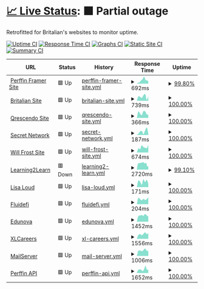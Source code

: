 # [📈 Live Status](https://frostist.github.io/WebsiteWatcher/): <!--live status--> **🟧 Partial outage**

Retrofitted for Britalian's websites to monitor uptime.

[![Uptime CI](https://github.com/Frostist/britalianuptime/workflows/Uptime%20CI/badge.svg)](https://github.com/Frostist/britalianuptime/actions?query=workflow%3A%22Uptime+CI%22)
[![Response Time CI](https://github.com/Frostist/britalianuptime/workflows/Response%20Time%20CI/badge.svg)](https://github.com/Frostist/britalianuptime/actions?query=workflow%3A%22Response+Time+CI%22)
[![Graphs CI](https://github.com/Frostist/britalianuptime/workflows/Graphs%20CI/badge.svg)](https://github.com/Frostist/britalianuptime/actions?query=workflow%3A%22Graphs+CI%22)
[![Static Site CI](https://github.com/Frostist/britalianuptime/workflows/Static%20Site%20CI/badge.svg)](https://github.com/Frostist/britalianuptime/actions?query=workflow%3A%22Static+Site+CI%22)
[![Summary CI](https://github.com/Frostist/britalianuptime/workflows/Summary%20CI/badge.svg)](https://github.com/Frostist/britalianuptime/actions?query=workflow%3A%22Summary+CI%22)

<!--start: status pages-->
<!-- This summary is generated by Upptime (https://github.com/upptime/upptime) -->
<!-- Do not edit this manually, your changes will be overwritten -->
<!-- prettier-ignore -->
| URL | Status | History | Response Time | Uptime |
| --- | ------ | ------- | ------------- | ------ |
| <img alt="" src="https://icons.duckduckgo.com/ip3/www.perffingroup.com.ico" height="13"> [Perffin Framer Site](https://www.perffingroup.com) | 🟩 Up | [perffin-framer-site.yml](https://github.com/Frostist/WebsiteWatcher/commits/HEAD/history/perffin-framer-site.yml) | <details><summary><img alt="Response time graph" src="./graphs/perffin-framer-site/response-time-week.png" height="20"> 692ms</summary><br><a href="https://Frostist.github.io/WebsiteWatcher/history/perffin-framer-site"><img alt="Response time 676" src="https://img.shields.io/endpoint?url=https%3A%2F%2Fraw.githubusercontent.com%2FFrostist%2FWebsiteWatcher%2FHEAD%2Fapi%2Fperffin-framer-site%2Fresponse-time.json"></a><br><a href="https://Frostist.github.io/WebsiteWatcher/history/perffin-framer-site"><img alt="24-hour response time 544" src="https://img.shields.io/endpoint?url=https%3A%2F%2Fraw.githubusercontent.com%2FFrostist%2FWebsiteWatcher%2FHEAD%2Fapi%2Fperffin-framer-site%2Fresponse-time-day.json"></a><br><a href="https://Frostist.github.io/WebsiteWatcher/history/perffin-framer-site"><img alt="7-day response time 692" src="https://img.shields.io/endpoint?url=https%3A%2F%2Fraw.githubusercontent.com%2FFrostist%2FWebsiteWatcher%2FHEAD%2Fapi%2Fperffin-framer-site%2Fresponse-time-week.json"></a><br><a href="https://Frostist.github.io/WebsiteWatcher/history/perffin-framer-site"><img alt="30-day response time 761" src="https://img.shields.io/endpoint?url=https%3A%2F%2Fraw.githubusercontent.com%2FFrostist%2FWebsiteWatcher%2FHEAD%2Fapi%2Fperffin-framer-site%2Fresponse-time-month.json"></a><br><a href="https://Frostist.github.io/WebsiteWatcher/history/perffin-framer-site"><img alt="1-year response time 676" src="https://img.shields.io/endpoint?url=https%3A%2F%2Fraw.githubusercontent.com%2FFrostist%2FWebsiteWatcher%2FHEAD%2Fapi%2Fperffin-framer-site%2Fresponse-time-year.json"></a></details> | <details><summary><a href="https://Frostist.github.io/WebsiteWatcher/history/perffin-framer-site">99.80%</a></summary><a href="https://Frostist.github.io/WebsiteWatcher/history/perffin-framer-site"><img alt="All-time uptime 99.94%" src="https://img.shields.io/endpoint?url=https%3A%2F%2Fraw.githubusercontent.com%2FFrostist%2FWebsiteWatcher%2FHEAD%2Fapi%2Fperffin-framer-site%2Fuptime.json"></a><br><a href="https://Frostist.github.io/WebsiteWatcher/history/perffin-framer-site"><img alt="24-hour uptime 100.00%" src="https://img.shields.io/endpoint?url=https%3A%2F%2Fraw.githubusercontent.com%2FFrostist%2FWebsiteWatcher%2FHEAD%2Fapi%2Fperffin-framer-site%2Fuptime-day.json"></a><br><a href="https://Frostist.github.io/WebsiteWatcher/history/perffin-framer-site"><img alt="7-day uptime 99.80%" src="https://img.shields.io/endpoint?url=https%3A%2F%2Fraw.githubusercontent.com%2FFrostist%2FWebsiteWatcher%2FHEAD%2Fapi%2Fperffin-framer-site%2Fuptime-week.json"></a><br><a href="https://Frostist.github.io/WebsiteWatcher/history/perffin-framer-site"><img alt="30-day uptime 99.95%" src="https://img.shields.io/endpoint?url=https%3A%2F%2Fraw.githubusercontent.com%2FFrostist%2FWebsiteWatcher%2FHEAD%2Fapi%2Fperffin-framer-site%2Fuptime-month.json"></a><br><a href="https://Frostist.github.io/WebsiteWatcher/history/perffin-framer-site"><img alt="1-year uptime 99.94%" src="https://img.shields.io/endpoint?url=https%3A%2F%2Fraw.githubusercontent.com%2FFrostist%2FWebsiteWatcher%2FHEAD%2Fapi%2Fperffin-framer-site%2Fuptime-year.json"></a></details>
| <img alt="" src="https://icons.duckduckgo.com/ip3/britalian.co.za.ico" height="13"> [Britalian Site](https://britalian.co.za) | 🟩 Up | [britalian-site.yml](https://github.com/Frostist/WebsiteWatcher/commits/HEAD/history/britalian-site.yml) | <details><summary><img alt="Response time graph" src="./graphs/britalian-site/response-time-week.png" height="20"> 739ms</summary><br><a href="https://Frostist.github.io/WebsiteWatcher/history/britalian-site"><img alt="Response time 838" src="https://img.shields.io/endpoint?url=https%3A%2F%2Fraw.githubusercontent.com%2FFrostist%2FWebsiteWatcher%2FHEAD%2Fapi%2Fbritalian-site%2Fresponse-time.json"></a><br><a href="https://Frostist.github.io/WebsiteWatcher/history/britalian-site"><img alt="24-hour response time 763" src="https://img.shields.io/endpoint?url=https%3A%2F%2Fraw.githubusercontent.com%2FFrostist%2FWebsiteWatcher%2FHEAD%2Fapi%2Fbritalian-site%2Fresponse-time-day.json"></a><br><a href="https://Frostist.github.io/WebsiteWatcher/history/britalian-site"><img alt="7-day response time 739" src="https://img.shields.io/endpoint?url=https%3A%2F%2Fraw.githubusercontent.com%2FFrostist%2FWebsiteWatcher%2FHEAD%2Fapi%2Fbritalian-site%2Fresponse-time-week.json"></a><br><a href="https://Frostist.github.io/WebsiteWatcher/history/britalian-site"><img alt="30-day response time 630" src="https://img.shields.io/endpoint?url=https%3A%2F%2Fraw.githubusercontent.com%2FFrostist%2FWebsiteWatcher%2FHEAD%2Fapi%2Fbritalian-site%2Fresponse-time-month.json"></a><br><a href="https://Frostist.github.io/WebsiteWatcher/history/britalian-site"><img alt="1-year response time 838" src="https://img.shields.io/endpoint?url=https%3A%2F%2Fraw.githubusercontent.com%2FFrostist%2FWebsiteWatcher%2FHEAD%2Fapi%2Fbritalian-site%2Fresponse-time-year.json"></a></details> | <details><summary><a href="https://Frostist.github.io/WebsiteWatcher/history/britalian-site">100.00%</a></summary><a href="https://Frostist.github.io/WebsiteWatcher/history/britalian-site"><img alt="All-time uptime 99.98%" src="https://img.shields.io/endpoint?url=https%3A%2F%2Fraw.githubusercontent.com%2FFrostist%2FWebsiteWatcher%2FHEAD%2Fapi%2Fbritalian-site%2Fuptime.json"></a><br><a href="https://Frostist.github.io/WebsiteWatcher/history/britalian-site"><img alt="24-hour uptime 100.00%" src="https://img.shields.io/endpoint?url=https%3A%2F%2Fraw.githubusercontent.com%2FFrostist%2FWebsiteWatcher%2FHEAD%2Fapi%2Fbritalian-site%2Fuptime-day.json"></a><br><a href="https://Frostist.github.io/WebsiteWatcher/history/britalian-site"><img alt="7-day uptime 100.00%" src="https://img.shields.io/endpoint?url=https%3A%2F%2Fraw.githubusercontent.com%2FFrostist%2FWebsiteWatcher%2FHEAD%2Fapi%2Fbritalian-site%2Fuptime-week.json"></a><br><a href="https://Frostist.github.io/WebsiteWatcher/history/britalian-site"><img alt="30-day uptime 100.00%" src="https://img.shields.io/endpoint?url=https%3A%2F%2Fraw.githubusercontent.com%2FFrostist%2FWebsiteWatcher%2FHEAD%2Fapi%2Fbritalian-site%2Fuptime-month.json"></a><br><a href="https://Frostist.github.io/WebsiteWatcher/history/britalian-site"><img alt="1-year uptime 99.98%" src="https://img.shields.io/endpoint?url=https%3A%2F%2Fraw.githubusercontent.com%2FFrostist%2FWebsiteWatcher%2FHEAD%2Fapi%2Fbritalian-site%2Fuptime-year.json"></a></details>
| <img alt="" src="https://icons.duckduckgo.com/ip3/qrescendo.co.ico" height="13"> [Qrescendo Site](https://qrescendo.co) | 🟩 Up | [qrescendo-site.yml](https://github.com/Frostist/WebsiteWatcher/commits/HEAD/history/qrescendo-site.yml) | <details><summary><img alt="Response time graph" src="./graphs/qrescendo-site/response-time-week.png" height="20"> 366ms</summary><br><a href="https://Frostist.github.io/WebsiteWatcher/history/qrescendo-site"><img alt="Response time 1394" src="https://img.shields.io/endpoint?url=https%3A%2F%2Fraw.githubusercontent.com%2FFrostist%2FWebsiteWatcher%2FHEAD%2Fapi%2Fqrescendo-site%2Fresponse-time.json"></a><br><a href="https://Frostist.github.io/WebsiteWatcher/history/qrescendo-site"><img alt="24-hour response time 228" src="https://img.shields.io/endpoint?url=https%3A%2F%2Fraw.githubusercontent.com%2FFrostist%2FWebsiteWatcher%2FHEAD%2Fapi%2Fqrescendo-site%2Fresponse-time-day.json"></a><br><a href="https://Frostist.github.io/WebsiteWatcher/history/qrescendo-site"><img alt="7-day response time 366" src="https://img.shields.io/endpoint?url=https%3A%2F%2Fraw.githubusercontent.com%2FFrostist%2FWebsiteWatcher%2FHEAD%2Fapi%2Fqrescendo-site%2Fresponse-time-week.json"></a><br><a href="https://Frostist.github.io/WebsiteWatcher/history/qrescendo-site"><img alt="30-day response time 413" src="https://img.shields.io/endpoint?url=https%3A%2F%2Fraw.githubusercontent.com%2FFrostist%2FWebsiteWatcher%2FHEAD%2Fapi%2Fqrescendo-site%2Fresponse-time-month.json"></a><br><a href="https://Frostist.github.io/WebsiteWatcher/history/qrescendo-site"><img alt="1-year response time 1394" src="https://img.shields.io/endpoint?url=https%3A%2F%2Fraw.githubusercontent.com%2FFrostist%2FWebsiteWatcher%2FHEAD%2Fapi%2Fqrescendo-site%2Fresponse-time-year.json"></a></details> | <details><summary><a href="https://Frostist.github.io/WebsiteWatcher/history/qrescendo-site">100.00%</a></summary><a href="https://Frostist.github.io/WebsiteWatcher/history/qrescendo-site"><img alt="All-time uptime 100.00%" src="https://img.shields.io/endpoint?url=https%3A%2F%2Fraw.githubusercontent.com%2FFrostist%2FWebsiteWatcher%2FHEAD%2Fapi%2Fqrescendo-site%2Fuptime.json"></a><br><a href="https://Frostist.github.io/WebsiteWatcher/history/qrescendo-site"><img alt="24-hour uptime 100.00%" src="https://img.shields.io/endpoint?url=https%3A%2F%2Fraw.githubusercontent.com%2FFrostist%2FWebsiteWatcher%2FHEAD%2Fapi%2Fqrescendo-site%2Fuptime-day.json"></a><br><a href="https://Frostist.github.io/WebsiteWatcher/history/qrescendo-site"><img alt="7-day uptime 100.00%" src="https://img.shields.io/endpoint?url=https%3A%2F%2Fraw.githubusercontent.com%2FFrostist%2FWebsiteWatcher%2FHEAD%2Fapi%2Fqrescendo-site%2Fuptime-week.json"></a><br><a href="https://Frostist.github.io/WebsiteWatcher/history/qrescendo-site"><img alt="30-day uptime 100.00%" src="https://img.shields.io/endpoint?url=https%3A%2F%2Fraw.githubusercontent.com%2FFrostist%2FWebsiteWatcher%2FHEAD%2Fapi%2Fqrescendo-site%2Fuptime-month.json"></a><br><a href="https://Frostist.github.io/WebsiteWatcher/history/qrescendo-site"><img alt="1-year uptime 100.00%" src="https://img.shields.io/endpoint?url=https%3A%2F%2Fraw.githubusercontent.com%2FFrostist%2FWebsiteWatcher%2FHEAD%2Fapi%2Fqrescendo-site%2Fuptime-year.json"></a></details>
| <img alt="" src="https://icons.duckduckgo.com/ip3/scrt.network.ico" height="13"> [Secret Network](https://scrt.network) | 🟩 Up | [secret-network.yml](https://github.com/Frostist/WebsiteWatcher/commits/HEAD/history/secret-network.yml) | <details><summary><img alt="Response time graph" src="./graphs/secret-network/response-time-week.png" height="20"> 187ms</summary><br><a href="https://Frostist.github.io/WebsiteWatcher/history/secret-network"><img alt="Response time 319" src="https://img.shields.io/endpoint?url=https%3A%2F%2Fraw.githubusercontent.com%2FFrostist%2FWebsiteWatcher%2FHEAD%2Fapi%2Fsecret-network%2Fresponse-time.json"></a><br><a href="https://Frostist.github.io/WebsiteWatcher/history/secret-network"><img alt="24-hour response time 62" src="https://img.shields.io/endpoint?url=https%3A%2F%2Fraw.githubusercontent.com%2FFrostist%2FWebsiteWatcher%2FHEAD%2Fapi%2Fsecret-network%2Fresponse-time-day.json"></a><br><a href="https://Frostist.github.io/WebsiteWatcher/history/secret-network"><img alt="7-day response time 187" src="https://img.shields.io/endpoint?url=https%3A%2F%2Fraw.githubusercontent.com%2FFrostist%2FWebsiteWatcher%2FHEAD%2Fapi%2Fsecret-network%2Fresponse-time-week.json"></a><br><a href="https://Frostist.github.io/WebsiteWatcher/history/secret-network"><img alt="30-day response time 172" src="https://img.shields.io/endpoint?url=https%3A%2F%2Fraw.githubusercontent.com%2FFrostist%2FWebsiteWatcher%2FHEAD%2Fapi%2Fsecret-network%2Fresponse-time-month.json"></a><br><a href="https://Frostist.github.io/WebsiteWatcher/history/secret-network"><img alt="1-year response time 319" src="https://img.shields.io/endpoint?url=https%3A%2F%2Fraw.githubusercontent.com%2FFrostist%2FWebsiteWatcher%2FHEAD%2Fapi%2Fsecret-network%2Fresponse-time-year.json"></a></details> | <details><summary><a href="https://Frostist.github.io/WebsiteWatcher/history/secret-network">100.00%</a></summary><a href="https://Frostist.github.io/WebsiteWatcher/history/secret-network"><img alt="All-time uptime 99.97%" src="https://img.shields.io/endpoint?url=https%3A%2F%2Fraw.githubusercontent.com%2FFrostist%2FWebsiteWatcher%2FHEAD%2Fapi%2Fsecret-network%2Fuptime.json"></a><br><a href="https://Frostist.github.io/WebsiteWatcher/history/secret-network"><img alt="24-hour uptime 100.00%" src="https://img.shields.io/endpoint?url=https%3A%2F%2Fraw.githubusercontent.com%2FFrostist%2FWebsiteWatcher%2FHEAD%2Fapi%2Fsecret-network%2Fuptime-day.json"></a><br><a href="https://Frostist.github.io/WebsiteWatcher/history/secret-network"><img alt="7-day uptime 100.00%" src="https://img.shields.io/endpoint?url=https%3A%2F%2Fraw.githubusercontent.com%2FFrostist%2FWebsiteWatcher%2FHEAD%2Fapi%2Fsecret-network%2Fuptime-week.json"></a><br><a href="https://Frostist.github.io/WebsiteWatcher/history/secret-network"><img alt="30-day uptime 100.00%" src="https://img.shields.io/endpoint?url=https%3A%2F%2Fraw.githubusercontent.com%2FFrostist%2FWebsiteWatcher%2FHEAD%2Fapi%2Fsecret-network%2Fuptime-month.json"></a><br><a href="https://Frostist.github.io/WebsiteWatcher/history/secret-network"><img alt="1-year uptime 99.97%" src="https://img.shields.io/endpoint?url=https%3A%2F%2Fraw.githubusercontent.com%2FFrostist%2FWebsiteWatcher%2FHEAD%2Fapi%2Fsecret-network%2Fuptime-year.json"></a></details>
| <img alt="" src="https://icons.duckduckgo.com/ip3/willfrost.co.za.ico" height="13"> [Will Frost Site](https://willfrost.co.za) | 🟩 Up | [will-frost-site.yml](https://github.com/Frostist/WebsiteWatcher/commits/HEAD/history/will-frost-site.yml) | <details><summary><img alt="Response time graph" src="./graphs/will-frost-site/response-time-week.png" height="20"> 674ms</summary><br><a href="https://Frostist.github.io/WebsiteWatcher/history/will-frost-site"><img alt="Response time 554" src="https://img.shields.io/endpoint?url=https%3A%2F%2Fraw.githubusercontent.com%2FFrostist%2FWebsiteWatcher%2FHEAD%2Fapi%2Fwill-frost-site%2Fresponse-time.json"></a><br><a href="https://Frostist.github.io/WebsiteWatcher/history/will-frost-site"><img alt="24-hour response time 952" src="https://img.shields.io/endpoint?url=https%3A%2F%2Fraw.githubusercontent.com%2FFrostist%2FWebsiteWatcher%2FHEAD%2Fapi%2Fwill-frost-site%2Fresponse-time-day.json"></a><br><a href="https://Frostist.github.io/WebsiteWatcher/history/will-frost-site"><img alt="7-day response time 674" src="https://img.shields.io/endpoint?url=https%3A%2F%2Fraw.githubusercontent.com%2FFrostist%2FWebsiteWatcher%2FHEAD%2Fapi%2Fwill-frost-site%2Fresponse-time-week.json"></a><br><a href="https://Frostist.github.io/WebsiteWatcher/history/will-frost-site"><img alt="30-day response time 614" src="https://img.shields.io/endpoint?url=https%3A%2F%2Fraw.githubusercontent.com%2FFrostist%2FWebsiteWatcher%2FHEAD%2Fapi%2Fwill-frost-site%2Fresponse-time-month.json"></a><br><a href="https://Frostist.github.io/WebsiteWatcher/history/will-frost-site"><img alt="1-year response time 554" src="https://img.shields.io/endpoint?url=https%3A%2F%2Fraw.githubusercontent.com%2FFrostist%2FWebsiteWatcher%2FHEAD%2Fapi%2Fwill-frost-site%2Fresponse-time-year.json"></a></details> | <details><summary><a href="https://Frostist.github.io/WebsiteWatcher/history/will-frost-site">100.00%</a></summary><a href="https://Frostist.github.io/WebsiteWatcher/history/will-frost-site"><img alt="All-time uptime 100.00%" src="https://img.shields.io/endpoint?url=https%3A%2F%2Fraw.githubusercontent.com%2FFrostist%2FWebsiteWatcher%2FHEAD%2Fapi%2Fwill-frost-site%2Fuptime.json"></a><br><a href="https://Frostist.github.io/WebsiteWatcher/history/will-frost-site"><img alt="24-hour uptime 100.00%" src="https://img.shields.io/endpoint?url=https%3A%2F%2Fraw.githubusercontent.com%2FFrostist%2FWebsiteWatcher%2FHEAD%2Fapi%2Fwill-frost-site%2Fuptime-day.json"></a><br><a href="https://Frostist.github.io/WebsiteWatcher/history/will-frost-site"><img alt="7-day uptime 100.00%" src="https://img.shields.io/endpoint?url=https%3A%2F%2Fraw.githubusercontent.com%2FFrostist%2FWebsiteWatcher%2FHEAD%2Fapi%2Fwill-frost-site%2Fuptime-week.json"></a><br><a href="https://Frostist.github.io/WebsiteWatcher/history/will-frost-site"><img alt="30-day uptime 100.00%" src="https://img.shields.io/endpoint?url=https%3A%2F%2Fraw.githubusercontent.com%2FFrostist%2FWebsiteWatcher%2FHEAD%2Fapi%2Fwill-frost-site%2Fuptime-month.json"></a><br><a href="https://Frostist.github.io/WebsiteWatcher/history/will-frost-site"><img alt="1-year uptime 100.00%" src="https://img.shields.io/endpoint?url=https%3A%2F%2Fraw.githubusercontent.com%2FFrostist%2FWebsiteWatcher%2FHEAD%2Fapi%2Fwill-frost-site%2Fuptime-year.json"></a></details>
| <img alt="" src="https://icons.duckduckgo.com/ip3/learning2learn.africa.ico" height="13"> [Learning2Learn](https://learning2learn.africa) | 🟥 Down | [learning2-learn.yml](https://github.com/Frostist/WebsiteWatcher/commits/HEAD/history/learning2-learn.yml) | <details><summary><img alt="Response time graph" src="./graphs/learning2-learn/response-time-week.png" height="20"> 2720ms</summary><br><a href="https://Frostist.github.io/WebsiteWatcher/history/learning2-learn"><img alt="Response time 1970" src="https://img.shields.io/endpoint?url=https%3A%2F%2Fraw.githubusercontent.com%2FFrostist%2FWebsiteWatcher%2FHEAD%2Fapi%2Flearning2-learn%2Fresponse-time.json"></a><br><a href="https://Frostist.github.io/WebsiteWatcher/history/learning2-learn"><img alt="24-hour response time 1445" src="https://img.shields.io/endpoint?url=https%3A%2F%2Fraw.githubusercontent.com%2FFrostist%2FWebsiteWatcher%2FHEAD%2Fapi%2Flearning2-learn%2Fresponse-time-day.json"></a><br><a href="https://Frostist.github.io/WebsiteWatcher/history/learning2-learn"><img alt="7-day response time 2720" src="https://img.shields.io/endpoint?url=https%3A%2F%2Fraw.githubusercontent.com%2FFrostist%2FWebsiteWatcher%2FHEAD%2Fapi%2Flearning2-learn%2Fresponse-time-week.json"></a><br><a href="https://Frostist.github.io/WebsiteWatcher/history/learning2-learn"><img alt="30-day response time 2450" src="https://img.shields.io/endpoint?url=https%3A%2F%2Fraw.githubusercontent.com%2FFrostist%2FWebsiteWatcher%2FHEAD%2Fapi%2Flearning2-learn%2Fresponse-time-month.json"></a><br><a href="https://Frostist.github.io/WebsiteWatcher/history/learning2-learn"><img alt="1-year response time 1970" src="https://img.shields.io/endpoint?url=https%3A%2F%2Fraw.githubusercontent.com%2FFrostist%2FWebsiteWatcher%2FHEAD%2Fapi%2Flearning2-learn%2Fresponse-time-year.json"></a></details> | <details><summary><a href="https://Frostist.github.io/WebsiteWatcher/history/learning2-learn">99.10%</a></summary><a href="https://Frostist.github.io/WebsiteWatcher/history/learning2-learn"><img alt="All-time uptime 99.83%" src="https://img.shields.io/endpoint?url=https%3A%2F%2Fraw.githubusercontent.com%2FFrostist%2FWebsiteWatcher%2FHEAD%2Fapi%2Flearning2-learn%2Fuptime.json"></a><br><a href="https://Frostist.github.io/WebsiteWatcher/history/learning2-learn"><img alt="24-hour uptime 99.98%" src="https://img.shields.io/endpoint?url=https%3A%2F%2Fraw.githubusercontent.com%2FFrostist%2FWebsiteWatcher%2FHEAD%2Fapi%2Flearning2-learn%2Fuptime-day.json"></a><br><a href="https://Frostist.github.io/WebsiteWatcher/history/learning2-learn"><img alt="7-day uptime 99.10%" src="https://img.shields.io/endpoint?url=https%3A%2F%2Fraw.githubusercontent.com%2FFrostist%2FWebsiteWatcher%2FHEAD%2Fapi%2Flearning2-learn%2Fuptime-week.json"></a><br><a href="https://Frostist.github.io/WebsiteWatcher/history/learning2-learn"><img alt="30-day uptime 99.79%" src="https://img.shields.io/endpoint?url=https%3A%2F%2Fraw.githubusercontent.com%2FFrostist%2FWebsiteWatcher%2FHEAD%2Fapi%2Flearning2-learn%2Fuptime-month.json"></a><br><a href="https://Frostist.github.io/WebsiteWatcher/history/learning2-learn"><img alt="1-year uptime 99.83%" src="https://img.shields.io/endpoint?url=https%3A%2F%2Fraw.githubusercontent.com%2FFrostist%2FWebsiteWatcher%2FHEAD%2Fapi%2Flearning2-learn%2Fuptime-year.json"></a></details>
| <img alt="" src="https://icons.duckduckgo.com/ip3/lisaloud.com.ico" height="13"> [Lisa Loud](https://lisaloud.com) | 🟩 Up | [lisa-loud.yml](https://github.com/Frostist/WebsiteWatcher/commits/HEAD/history/lisa-loud.yml) | <details><summary><img alt="Response time graph" src="./graphs/lisa-loud/response-time-week.png" height="20"> 171ms</summary><br><a href="https://Frostist.github.io/WebsiteWatcher/history/lisa-loud"><img alt="Response time 235" src="https://img.shields.io/endpoint?url=https%3A%2F%2Fraw.githubusercontent.com%2FFrostist%2FWebsiteWatcher%2FHEAD%2Fapi%2Flisa-loud%2Fresponse-time.json"></a><br><a href="https://Frostist.github.io/WebsiteWatcher/history/lisa-loud"><img alt="24-hour response time 98" src="https://img.shields.io/endpoint?url=https%3A%2F%2Fraw.githubusercontent.com%2FFrostist%2FWebsiteWatcher%2FHEAD%2Fapi%2Flisa-loud%2Fresponse-time-day.json"></a><br><a href="https://Frostist.github.io/WebsiteWatcher/history/lisa-loud"><img alt="7-day response time 171" src="https://img.shields.io/endpoint?url=https%3A%2F%2Fraw.githubusercontent.com%2FFrostist%2FWebsiteWatcher%2FHEAD%2Fapi%2Flisa-loud%2Fresponse-time-week.json"></a><br><a href="https://Frostist.github.io/WebsiteWatcher/history/lisa-loud"><img alt="30-day response time 231" src="https://img.shields.io/endpoint?url=https%3A%2F%2Fraw.githubusercontent.com%2FFrostist%2FWebsiteWatcher%2FHEAD%2Fapi%2Flisa-loud%2Fresponse-time-month.json"></a><br><a href="https://Frostist.github.io/WebsiteWatcher/history/lisa-loud"><img alt="1-year response time 235" src="https://img.shields.io/endpoint?url=https%3A%2F%2Fraw.githubusercontent.com%2FFrostist%2FWebsiteWatcher%2FHEAD%2Fapi%2Flisa-loud%2Fresponse-time-year.json"></a></details> | <details><summary><a href="https://Frostist.github.io/WebsiteWatcher/history/lisa-loud">100.00%</a></summary><a href="https://Frostist.github.io/WebsiteWatcher/history/lisa-loud"><img alt="All-time uptime 100.00%" src="https://img.shields.io/endpoint?url=https%3A%2F%2Fraw.githubusercontent.com%2FFrostist%2FWebsiteWatcher%2FHEAD%2Fapi%2Flisa-loud%2Fuptime.json"></a><br><a href="https://Frostist.github.io/WebsiteWatcher/history/lisa-loud"><img alt="24-hour uptime 100.00%" src="https://img.shields.io/endpoint?url=https%3A%2F%2Fraw.githubusercontent.com%2FFrostist%2FWebsiteWatcher%2FHEAD%2Fapi%2Flisa-loud%2Fuptime-day.json"></a><br><a href="https://Frostist.github.io/WebsiteWatcher/history/lisa-loud"><img alt="7-day uptime 100.00%" src="https://img.shields.io/endpoint?url=https%3A%2F%2Fraw.githubusercontent.com%2FFrostist%2FWebsiteWatcher%2FHEAD%2Fapi%2Flisa-loud%2Fuptime-week.json"></a><br><a href="https://Frostist.github.io/WebsiteWatcher/history/lisa-loud"><img alt="30-day uptime 100.00%" src="https://img.shields.io/endpoint?url=https%3A%2F%2Fraw.githubusercontent.com%2FFrostist%2FWebsiteWatcher%2FHEAD%2Fapi%2Flisa-loud%2Fuptime-month.json"></a><br><a href="https://Frostist.github.io/WebsiteWatcher/history/lisa-loud"><img alt="1-year uptime 100.00%" src="https://img.shields.io/endpoint?url=https%3A%2F%2Fraw.githubusercontent.com%2FFrostist%2FWebsiteWatcher%2FHEAD%2Fapi%2Flisa-loud%2Fuptime-year.json"></a></details>
| <img alt="" src="https://icons.duckduckgo.com/ip3/fluidefi.com.ico" height="13"> [Fluidefi](https://fluidefi.com) | 🟩 Up | [fluidefi.yml](https://github.com/Frostist/WebsiteWatcher/commits/HEAD/history/fluidefi.yml) | <details><summary><img alt="Response time graph" src="./graphs/fluidefi/response-time-week.png" height="20"> 204ms</summary><br><a href="https://Frostist.github.io/WebsiteWatcher/history/fluidefi"><img alt="Response time 206" src="https://img.shields.io/endpoint?url=https%3A%2F%2Fraw.githubusercontent.com%2FFrostist%2FWebsiteWatcher%2FHEAD%2Fapi%2Ffluidefi%2Fresponse-time.json"></a><br><a href="https://Frostist.github.io/WebsiteWatcher/history/fluidefi"><img alt="24-hour response time 268" src="https://img.shields.io/endpoint?url=https%3A%2F%2Fraw.githubusercontent.com%2FFrostist%2FWebsiteWatcher%2FHEAD%2Fapi%2Ffluidefi%2Fresponse-time-day.json"></a><br><a href="https://Frostist.github.io/WebsiteWatcher/history/fluidefi"><img alt="7-day response time 204" src="https://img.shields.io/endpoint?url=https%3A%2F%2Fraw.githubusercontent.com%2FFrostist%2FWebsiteWatcher%2FHEAD%2Fapi%2Ffluidefi%2Fresponse-time-week.json"></a><br><a href="https://Frostist.github.io/WebsiteWatcher/history/fluidefi"><img alt="30-day response time 201" src="https://img.shields.io/endpoint?url=https%3A%2F%2Fraw.githubusercontent.com%2FFrostist%2FWebsiteWatcher%2FHEAD%2Fapi%2Ffluidefi%2Fresponse-time-month.json"></a><br><a href="https://Frostist.github.io/WebsiteWatcher/history/fluidefi"><img alt="1-year response time 206" src="https://img.shields.io/endpoint?url=https%3A%2F%2Fraw.githubusercontent.com%2FFrostist%2FWebsiteWatcher%2FHEAD%2Fapi%2Ffluidefi%2Fresponse-time-year.json"></a></details> | <details><summary><a href="https://Frostist.github.io/WebsiteWatcher/history/fluidefi">100.00%</a></summary><a href="https://Frostist.github.io/WebsiteWatcher/history/fluidefi"><img alt="All-time uptime 100.00%" src="https://img.shields.io/endpoint?url=https%3A%2F%2Fraw.githubusercontent.com%2FFrostist%2FWebsiteWatcher%2FHEAD%2Fapi%2Ffluidefi%2Fuptime.json"></a><br><a href="https://Frostist.github.io/WebsiteWatcher/history/fluidefi"><img alt="24-hour uptime 100.00%" src="https://img.shields.io/endpoint?url=https%3A%2F%2Fraw.githubusercontent.com%2FFrostist%2FWebsiteWatcher%2FHEAD%2Fapi%2Ffluidefi%2Fuptime-day.json"></a><br><a href="https://Frostist.github.io/WebsiteWatcher/history/fluidefi"><img alt="7-day uptime 100.00%" src="https://img.shields.io/endpoint?url=https%3A%2F%2Fraw.githubusercontent.com%2FFrostist%2FWebsiteWatcher%2FHEAD%2Fapi%2Ffluidefi%2Fuptime-week.json"></a><br><a href="https://Frostist.github.io/WebsiteWatcher/history/fluidefi"><img alt="30-day uptime 100.00%" src="https://img.shields.io/endpoint?url=https%3A%2F%2Fraw.githubusercontent.com%2FFrostist%2FWebsiteWatcher%2FHEAD%2Fapi%2Ffluidefi%2Fuptime-month.json"></a><br><a href="https://Frostist.github.io/WebsiteWatcher/history/fluidefi"><img alt="1-year uptime 100.00%" src="https://img.shields.io/endpoint?url=https%3A%2F%2Fraw.githubusercontent.com%2FFrostist%2FWebsiteWatcher%2FHEAD%2Fapi%2Ffluidefi%2Fuptime-year.json"></a></details>
| <img alt="" src="https://icons.duckduckgo.com/ip3/lms.edunova.org.ico" height="13"> [Edunova](https://lms.edunova.org) | 🟩 Up | [edunova.yml](https://github.com/Frostist/WebsiteWatcher/commits/HEAD/history/edunova.yml) | <details><summary><img alt="Response time graph" src="./graphs/edunova/response-time-week.png" height="20"> 1452ms</summary><br><a href="https://Frostist.github.io/WebsiteWatcher/history/edunova"><img alt="Response time 1465" src="https://img.shields.io/endpoint?url=https%3A%2F%2Fraw.githubusercontent.com%2FFrostist%2FWebsiteWatcher%2FHEAD%2Fapi%2Fedunova%2Fresponse-time.json"></a><br><a href="https://Frostist.github.io/WebsiteWatcher/history/edunova"><img alt="24-hour response time 1157" src="https://img.shields.io/endpoint?url=https%3A%2F%2Fraw.githubusercontent.com%2FFrostist%2FWebsiteWatcher%2FHEAD%2Fapi%2Fedunova%2Fresponse-time-day.json"></a><br><a href="https://Frostist.github.io/WebsiteWatcher/history/edunova"><img alt="7-day response time 1452" src="https://img.shields.io/endpoint?url=https%3A%2F%2Fraw.githubusercontent.com%2FFrostist%2FWebsiteWatcher%2FHEAD%2Fapi%2Fedunova%2Fresponse-time-week.json"></a><br><a href="https://Frostist.github.io/WebsiteWatcher/history/edunova"><img alt="30-day response time 1457" src="https://img.shields.io/endpoint?url=https%3A%2F%2Fraw.githubusercontent.com%2FFrostist%2FWebsiteWatcher%2FHEAD%2Fapi%2Fedunova%2Fresponse-time-month.json"></a><br><a href="https://Frostist.github.io/WebsiteWatcher/history/edunova"><img alt="1-year response time 1465" src="https://img.shields.io/endpoint?url=https%3A%2F%2Fraw.githubusercontent.com%2FFrostist%2FWebsiteWatcher%2FHEAD%2Fapi%2Fedunova%2Fresponse-time-year.json"></a></details> | <details><summary><a href="https://Frostist.github.io/WebsiteWatcher/history/edunova">100.00%</a></summary><a href="https://Frostist.github.io/WebsiteWatcher/history/edunova"><img alt="All-time uptime 100.00%" src="https://img.shields.io/endpoint?url=https%3A%2F%2Fraw.githubusercontent.com%2FFrostist%2FWebsiteWatcher%2FHEAD%2Fapi%2Fedunova%2Fuptime.json"></a><br><a href="https://Frostist.github.io/WebsiteWatcher/history/edunova"><img alt="24-hour uptime 100.00%" src="https://img.shields.io/endpoint?url=https%3A%2F%2Fraw.githubusercontent.com%2FFrostist%2FWebsiteWatcher%2FHEAD%2Fapi%2Fedunova%2Fuptime-day.json"></a><br><a href="https://Frostist.github.io/WebsiteWatcher/history/edunova"><img alt="7-day uptime 100.00%" src="https://img.shields.io/endpoint?url=https%3A%2F%2Fraw.githubusercontent.com%2FFrostist%2FWebsiteWatcher%2FHEAD%2Fapi%2Fedunova%2Fuptime-week.json"></a><br><a href="https://Frostist.github.io/WebsiteWatcher/history/edunova"><img alt="30-day uptime 100.00%" src="https://img.shields.io/endpoint?url=https%3A%2F%2Fraw.githubusercontent.com%2FFrostist%2FWebsiteWatcher%2FHEAD%2Fapi%2Fedunova%2Fuptime-month.json"></a><br><a href="https://Frostist.github.io/WebsiteWatcher/history/edunova"><img alt="1-year uptime 100.00%" src="https://img.shields.io/endpoint?url=https%3A%2F%2Fraw.githubusercontent.com%2FFrostist%2FWebsiteWatcher%2FHEAD%2Fapi%2Fedunova%2Fuptime-year.json"></a></details>
| <img alt="" src="https://icons.duckduckgo.com/ip3/xlcareers.co.za.ico" height="13"> [XLCareers](https://xlcareers.co.za) | 🟩 Up | [xl-careers.yml](https://github.com/Frostist/WebsiteWatcher/commits/HEAD/history/xl-careers.yml) | <details><summary><img alt="Response time graph" src="./graphs/xl-careers/response-time-week.png" height="20"> 1556ms</summary><br><a href="https://Frostist.github.io/WebsiteWatcher/history/xl-careers"><img alt="Response time 1427" src="https://img.shields.io/endpoint?url=https%3A%2F%2Fraw.githubusercontent.com%2FFrostist%2FWebsiteWatcher%2FHEAD%2Fapi%2Fxl-careers%2Fresponse-time.json"></a><br><a href="https://Frostist.github.io/WebsiteWatcher/history/xl-careers"><img alt="24-hour response time 1800" src="https://img.shields.io/endpoint?url=https%3A%2F%2Fraw.githubusercontent.com%2FFrostist%2FWebsiteWatcher%2FHEAD%2Fapi%2Fxl-careers%2Fresponse-time-day.json"></a><br><a href="https://Frostist.github.io/WebsiteWatcher/history/xl-careers"><img alt="7-day response time 1556" src="https://img.shields.io/endpoint?url=https%3A%2F%2Fraw.githubusercontent.com%2FFrostist%2FWebsiteWatcher%2FHEAD%2Fapi%2Fxl-careers%2Fresponse-time-week.json"></a><br><a href="https://Frostist.github.io/WebsiteWatcher/history/xl-careers"><img alt="30-day response time 1412" src="https://img.shields.io/endpoint?url=https%3A%2F%2Fraw.githubusercontent.com%2FFrostist%2FWebsiteWatcher%2FHEAD%2Fapi%2Fxl-careers%2Fresponse-time-month.json"></a><br><a href="https://Frostist.github.io/WebsiteWatcher/history/xl-careers"><img alt="1-year response time 1427" src="https://img.shields.io/endpoint?url=https%3A%2F%2Fraw.githubusercontent.com%2FFrostist%2FWebsiteWatcher%2FHEAD%2Fapi%2Fxl-careers%2Fresponse-time-year.json"></a></details> | <details><summary><a href="https://Frostist.github.io/WebsiteWatcher/history/xl-careers">100.00%</a></summary><a href="https://Frostist.github.io/WebsiteWatcher/history/xl-careers"><img alt="All-time uptime 100.00%" src="https://img.shields.io/endpoint?url=https%3A%2F%2Fraw.githubusercontent.com%2FFrostist%2FWebsiteWatcher%2FHEAD%2Fapi%2Fxl-careers%2Fuptime.json"></a><br><a href="https://Frostist.github.io/WebsiteWatcher/history/xl-careers"><img alt="24-hour uptime 100.00%" src="https://img.shields.io/endpoint?url=https%3A%2F%2Fraw.githubusercontent.com%2FFrostist%2FWebsiteWatcher%2FHEAD%2Fapi%2Fxl-careers%2Fuptime-day.json"></a><br><a href="https://Frostist.github.io/WebsiteWatcher/history/xl-careers"><img alt="7-day uptime 100.00%" src="https://img.shields.io/endpoint?url=https%3A%2F%2Fraw.githubusercontent.com%2FFrostist%2FWebsiteWatcher%2FHEAD%2Fapi%2Fxl-careers%2Fuptime-week.json"></a><br><a href="https://Frostist.github.io/WebsiteWatcher/history/xl-careers"><img alt="30-day uptime 100.00%" src="https://img.shields.io/endpoint?url=https%3A%2F%2Fraw.githubusercontent.com%2FFrostist%2FWebsiteWatcher%2FHEAD%2Fapi%2Fxl-careers%2Fuptime-month.json"></a><br><a href="https://Frostist.github.io/WebsiteWatcher/history/xl-careers"><img alt="1-year uptime 100.00%" src="https://img.shields.io/endpoint?url=https%3A%2F%2Fraw.githubusercontent.com%2FFrostist%2FWebsiteWatcher%2FHEAD%2Fapi%2Fxl-careers%2Fuptime-year.json"></a></details>
| <img alt="" src="https://icons.duckduckgo.com/ip3/mailserver.qrescendo.co.ico" height="13"> [MailServer](https://mailserver.qrescendo.co) | 🟩 Up | [mail-server.yml](https://github.com/Frostist/WebsiteWatcher/commits/HEAD/history/mail-server.yml) | <details><summary><img alt="Response time graph" src="./graphs/mail-server/response-time-week.png" height="20"> 1006ms</summary><br><a href="https://Frostist.github.io/WebsiteWatcher/history/mail-server"><img alt="Response time 1099" src="https://img.shields.io/endpoint?url=https%3A%2F%2Fraw.githubusercontent.com%2FFrostist%2FWebsiteWatcher%2FHEAD%2Fapi%2Fmail-server%2Fresponse-time.json"></a><br><a href="https://Frostist.github.io/WebsiteWatcher/history/mail-server"><img alt="24-hour response time 920" src="https://img.shields.io/endpoint?url=https%3A%2F%2Fraw.githubusercontent.com%2FFrostist%2FWebsiteWatcher%2FHEAD%2Fapi%2Fmail-server%2Fresponse-time-day.json"></a><br><a href="https://Frostist.github.io/WebsiteWatcher/history/mail-server"><img alt="7-day response time 1006" src="https://img.shields.io/endpoint?url=https%3A%2F%2Fraw.githubusercontent.com%2FFrostist%2FWebsiteWatcher%2FHEAD%2Fapi%2Fmail-server%2Fresponse-time-week.json"></a><br><a href="https://Frostist.github.io/WebsiteWatcher/history/mail-server"><img alt="30-day response time 1105" src="https://img.shields.io/endpoint?url=https%3A%2F%2Fraw.githubusercontent.com%2FFrostist%2FWebsiteWatcher%2FHEAD%2Fapi%2Fmail-server%2Fresponse-time-month.json"></a><br><a href="https://Frostist.github.io/WebsiteWatcher/history/mail-server"><img alt="1-year response time 1099" src="https://img.shields.io/endpoint?url=https%3A%2F%2Fraw.githubusercontent.com%2FFrostist%2FWebsiteWatcher%2FHEAD%2Fapi%2Fmail-server%2Fresponse-time-year.json"></a></details> | <details><summary><a href="https://Frostist.github.io/WebsiteWatcher/history/mail-server">100.00%</a></summary><a href="https://Frostist.github.io/WebsiteWatcher/history/mail-server"><img alt="All-time uptime 100.00%" src="https://img.shields.io/endpoint?url=https%3A%2F%2Fraw.githubusercontent.com%2FFrostist%2FWebsiteWatcher%2FHEAD%2Fapi%2Fmail-server%2Fuptime.json"></a><br><a href="https://Frostist.github.io/WebsiteWatcher/history/mail-server"><img alt="24-hour uptime 100.00%" src="https://img.shields.io/endpoint?url=https%3A%2F%2Fraw.githubusercontent.com%2FFrostist%2FWebsiteWatcher%2FHEAD%2Fapi%2Fmail-server%2Fuptime-day.json"></a><br><a href="https://Frostist.github.io/WebsiteWatcher/history/mail-server"><img alt="7-day uptime 100.00%" src="https://img.shields.io/endpoint?url=https%3A%2F%2Fraw.githubusercontent.com%2FFrostist%2FWebsiteWatcher%2FHEAD%2Fapi%2Fmail-server%2Fuptime-week.json"></a><br><a href="https://Frostist.github.io/WebsiteWatcher/history/mail-server"><img alt="30-day uptime 100.00%" src="https://img.shields.io/endpoint?url=https%3A%2F%2Fraw.githubusercontent.com%2FFrostist%2FWebsiteWatcher%2FHEAD%2Fapi%2Fmail-server%2Fuptime-month.json"></a><br><a href="https://Frostist.github.io/WebsiteWatcher/history/mail-server"><img alt="1-year uptime 100.00%" src="https://img.shields.io/endpoint?url=https%3A%2F%2Fraw.githubusercontent.com%2FFrostist%2FWebsiteWatcher%2FHEAD%2Fapi%2Fmail-server%2Fuptime-year.json"></a></details>
| <img alt="" src="https://icons.duckduckgo.com/ip3/perffin-stock.britalian.workers.dev.ico" height="13"> [Perffin API](https://perffin-stock.britalian.workers.dev) | 🟩 Up | [perffin-api.yml](https://github.com/Frostist/WebsiteWatcher/commits/HEAD/history/perffin-api.yml) | <details><summary><img alt="Response time graph" src="./graphs/perffin-api/response-time-week.png" height="20"> 1652ms</summary><br><a href="https://Frostist.github.io/WebsiteWatcher/history/perffin-api"><img alt="Response time 1832" src="https://img.shields.io/endpoint?url=https%3A%2F%2Fraw.githubusercontent.com%2FFrostist%2FWebsiteWatcher%2FHEAD%2Fapi%2Fperffin-api%2Fresponse-time.json"></a><br><a href="https://Frostist.github.io/WebsiteWatcher/history/perffin-api"><img alt="24-hour response time 1482" src="https://img.shields.io/endpoint?url=https%3A%2F%2Fraw.githubusercontent.com%2FFrostist%2FWebsiteWatcher%2FHEAD%2Fapi%2Fperffin-api%2Fresponse-time-day.json"></a><br><a href="https://Frostist.github.io/WebsiteWatcher/history/perffin-api"><img alt="7-day response time 1652" src="https://img.shields.io/endpoint?url=https%3A%2F%2Fraw.githubusercontent.com%2FFrostist%2FWebsiteWatcher%2FHEAD%2Fapi%2Fperffin-api%2Fresponse-time-week.json"></a><br><a href="https://Frostist.github.io/WebsiteWatcher/history/perffin-api"><img alt="30-day response time 1833" src="https://img.shields.io/endpoint?url=https%3A%2F%2Fraw.githubusercontent.com%2FFrostist%2FWebsiteWatcher%2FHEAD%2Fapi%2Fperffin-api%2Fresponse-time-month.json"></a><br><a href="https://Frostist.github.io/WebsiteWatcher/history/perffin-api"><img alt="1-year response time 1832" src="https://img.shields.io/endpoint?url=https%3A%2F%2Fraw.githubusercontent.com%2FFrostist%2FWebsiteWatcher%2FHEAD%2Fapi%2Fperffin-api%2Fresponse-time-year.json"></a></details> | <details><summary><a href="https://Frostist.github.io/WebsiteWatcher/history/perffin-api">100.00%</a></summary><a href="https://Frostist.github.io/WebsiteWatcher/history/perffin-api"><img alt="All-time uptime 99.93%" src="https://img.shields.io/endpoint?url=https%3A%2F%2Fraw.githubusercontent.com%2FFrostist%2FWebsiteWatcher%2FHEAD%2Fapi%2Fperffin-api%2Fuptime.json"></a><br><a href="https://Frostist.github.io/WebsiteWatcher/history/perffin-api"><img alt="24-hour uptime 100.00%" src="https://img.shields.io/endpoint?url=https%3A%2F%2Fraw.githubusercontent.com%2FFrostist%2FWebsiteWatcher%2FHEAD%2Fapi%2Fperffin-api%2Fuptime-day.json"></a><br><a href="https://Frostist.github.io/WebsiteWatcher/history/perffin-api"><img alt="7-day uptime 100.00%" src="https://img.shields.io/endpoint?url=https%3A%2F%2Fraw.githubusercontent.com%2FFrostist%2FWebsiteWatcher%2FHEAD%2Fapi%2Fperffin-api%2Fuptime-week.json"></a><br><a href="https://Frostist.github.io/WebsiteWatcher/history/perffin-api"><img alt="30-day uptime 99.93%" src="https://img.shields.io/endpoint?url=https%3A%2F%2Fraw.githubusercontent.com%2FFrostist%2FWebsiteWatcher%2FHEAD%2Fapi%2Fperffin-api%2Fuptime-month.json"></a><br><a href="https://Frostist.github.io/WebsiteWatcher/history/perffin-api"><img alt="1-year uptime 99.93%" src="https://img.shields.io/endpoint?url=https%3A%2F%2Fraw.githubusercontent.com%2FFrostist%2FWebsiteWatcher%2FHEAD%2Fapi%2Fperffin-api%2Fuptime-year.json"></a></details>

<!--end: status pages-->
